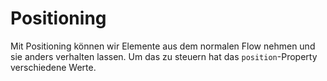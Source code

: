 # Positioning

Mit Positioning können wir Elemente aus dem normalen Flow nehmen und sie anders verhalten lassen. Um das zu steuern hat das `position`-Property
verschiedene Werte.

